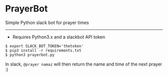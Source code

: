 # PrayerBot

Simple Python slack bot for prayer times

***

* Requires Python3.x and a slackbot API token


```
$ export SLACK_BOT_TOKEN='thetoken'
$ pip3 install -r requirements.txt
$ python3 prayerbot.py
```

In slack, `@prayer namaz` will then return the name and time of the next prayer :)
